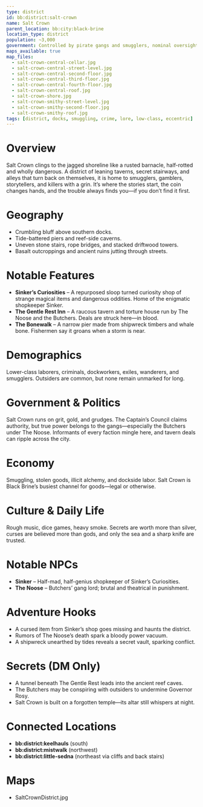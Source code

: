 ```yaml
---
type: district
id: bb:district:salt-crown
name: Salt Crown
parent_location: bb:city:black-brine
location_type: district
population: ~3,000
government: Controlled by pirate gangs and smugglers, nominal oversight from the Captain’s Council
maps_available: true
map_files:
  - salt-crown-central-cellar.jpg
  - salt-crown-central-street-level.jpg
  - salt-crown-central-second-floor.jpg
  - salt-crown-central-third-floor.jpg
  - salt-crown-central-fourth-floor.jpg
  - salt-crown-central-roof.jpg
  - salt-crown-shore.jpg
  - salt-crown-smithy-street-level.jpg
  - salt-crown-smithy-second-floor.jpg
  - salt-crown-smithy-roof.jpg
tags: [district, docks, smuggling, crime, lore, low-class, eccentric]
---
```


# Overview
Salt Crown clings to the jagged shoreline like a rusted barnacle, half-rotted and wholly dangerous. A district of leaning taverns, secret stairways, and alleys that turn back on themselves, it is home to smugglers, gamblers, storytellers, and killers with a grin. It’s where the stories start, the coin changes hands, and the trouble always finds you—if you don’t find it first.

# Geography
- Crumbling bluff above southern docks.  
- Tide-battered piers and reef-side caverns.  
- Uneven stone stairs, rope bridges, and stacked driftwood towers.  
- Basalt outcroppings and ancient ruins jutting through streets.  

# Notable Features
- **Sinker’s Curiosities** – A repurposed sloop turned curiosity shop of strange magical items and dangerous oddities. Home of the enigmatic shopkeeper Sinker.  
- **The Gentle Rest Inn** – A raucous tavern and torture house run by The Noose and the Butchers. Deals are struck here—in blood.  
- **The Bonewalk** – A narrow pier made from shipwreck timbers and whale bone. Fishermen say it groans when a storm is near.  

# Demographics
Lower-class laborers, criminals, dockworkers, exiles, wanderers, and smugglers. Outsiders are common, but none remain unmarked for long.  

# Government & Politics
Salt Crown runs on grit, gold, and grudges. The Captain’s Council claims authority, but true power belongs to the gangs—especially the Butchers under The Noose. Informants of every faction mingle here, and tavern deals can ripple across the city.  

# Economy
Smuggling, stolen goods, illicit alchemy, and dockside labor. Salt Crown is Black Brine’s busiest channel for goods—legal or otherwise.  

# Culture & Daily Life
Rough music, dice games, heavy smoke. Secrets are worth more than silver, curses are believed more than gods, and only the sea and a sharp knife are trusted.  

# Notable NPCs
- **Sinker** – Half-mad, half-genius shopkeeper of Sinker’s Curiosities.  
- **The Noose** – Butchers’ gang lord; brutal and theatrical in punishment.  

# Adventure Hooks
- A cursed item from Sinker’s shop goes missing and haunts the district.  
- Rumors of The Noose’s death spark a bloody power vacuum.  
- A shipwreck unearthed by tides reveals a secret vault, sparking conflict.  

# Secrets (DM Only)
- A tunnel beneath The Gentle Rest leads into the ancient reef caves.  
- The Butchers may be conspiring with outsiders to undermine Governor Rosy.  
- Salt Crown is built on a forgotten temple—its altar still whispers at night.  

# Connected Locations
- **bb:district:keelhauls** (south)  
- **bb:district:mistwalk** (northwest)  
- **bb:district:little-sedna** (northeast via cliffs and back stairs)  

# Maps
- SaltCrownDistrict.jpg
